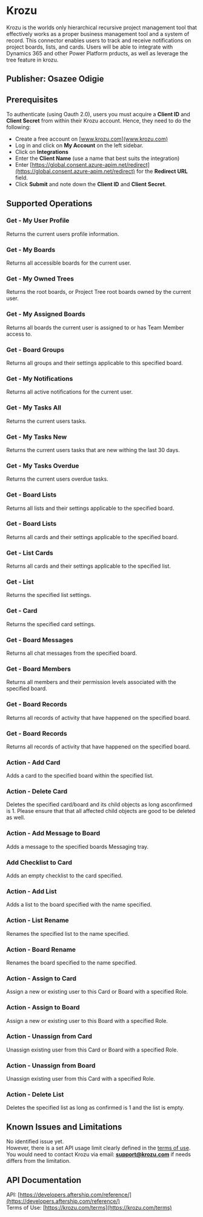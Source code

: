 # Krozu
Krozu is the worlds only hierarchical recursive project management tool that effectively works as a proper business management tool and a system of record. This connector enables users to track and receive notifications on project boards, lists, and cards. Users will be able to integrate with Dynamics 365 and other Power Platform prducts, as well as leverage the tree feature in krozu.

## Publisher: Osazee Odigie

## Prerequisites
To authenticate (using Oauth 2.0), users you must acquire a **Client ID** and **Client Secret** from within their Krozu account. Hence, they need to do the following:
- Create a free account on [www.krozu.com](www.krozu.com)
- Log in and click on **My Account** on the left sidebar.
- Click on **Integrations**
- Enter the **Client Name** (use a name that best suits the integration)
- Enter [https://global.consent.azure-apim.net/redirect](https://global.consent.azure-apim.net/redirect) for the **Redirect URL** field.
- Click **Submit** and note down the **Client ID** and **Client Secret**.

## Supported Operations
### Get - My User Profile
Returns the current users profile information.

### Get - My Boards
Returns all accessible boards for the current user.

### Get - My Owned Trees
Returns the root boards, or Project Tree root boards owned by the current user.

### Get - My Assigned Boards
Returns all boards the current user is assigned to or has Team Member access to.

### Get - Board Groups
Returns all groups and their settings applicable to this specified board.

### Get - My Notifications
Returns all active notifications for the current user.

### Get - My Tasks All
Returns the current users tasks.

### Get - My Tasks New
Returns the current users tasks that are new withing the last 30 days.

### Get - My Tasks Overdue
Returns the current users overdue tasks.

### Get - Board Lists
Returns all lists and their settings applicable to the specified board.

### Get - Board Lists
Returns all cards and their settings applicable to the specified board.

### Get - List Cards
Returns all cards and their settings applicable to the specified list.

### Get - List
Returns the specified list settings.

### Get - Card
Returns the specified card settings.

### Get - Board Messages
Returns all chat messages from the specified board.

### Get - Board Members
Returns all members and their permission levels associated with the specified board.

### Get - Board Records
Returns all records of activity that have happened on the specified board.

### Get - Board Records
Returns all records of activity that have happened on the specified board.

### Action - Add Card
Adds a card to the specified board within the specified list.

### Action - Delete Card
Deletes the specified card/board and its child objects as long asconfirmed is 1. Please ensure that that all affected child objects are good to be deleted as well.

### Action - Add Message to Board
Adds a message to the specified boards Messaging tray.

### Add Checklist to Card
Adds an empty checklist to the card specified.

### Action - Add List
Adds a list to the board specified with the name specified.

### Action - List Rename
Renames the specified list to the name specified.

### Action - Board Rename
Renames the board specified to the name specified.

### Action - Assign to Card
Assign a new or existing user to this Card or Board with a specified Role.

### Action - Assign to Board
Assign a new or existing user to this Board with a specified Role.

### Action - Unassign from Card
Unassign existing user from this Card or Board with a specified Role.

### Action - Unassign from Board
Unassign existing user from this Card with a specified Role.

### Action - Delete List
Deletes the specified list as long as confirmed is 1 and the list is empty.

## Known Issues and Limitations
No identified issue yet. <br/>
However, there is a set API usage limit clearly defined in the [terms of use](https://krozu.com/terms). You would need to contact Krozu via email: **support@krozu.com** if needs differs from the limitation.

## API Documentation
API: [https://developers.aftership.com/reference/](https://developers.aftership.com/reference/)
<br/>
Terms of Use: [https://krozu.com/terms](https://krozu.com/terms)
